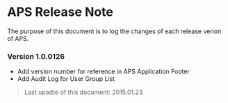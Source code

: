 # APS Release Note

The purpose of this document is to log the changes of each release verion of APS.

### Version 1.0.0126
- Add version number for reference in APS Application Footer
- Add Audit Log for User Group List

> Last upadte of this document: 2015.01.23